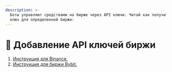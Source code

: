 ```yaml
---
description: >-
  Боты управляют средствами на бирже через API ключи. Читай как получить API
  ключ для определенной биржи:
---
```


# 🔑 Добавление API ключей биржи

1. [Инструкция для Binance.](https://www.binance.com/ru/support/faq/%D0%BA%D0%B0%D0%BA-%D1%81%D0%BE%D0%B7%D0%B4%D0%B0%D0%B2%D0%B0%D1%82%D1%8C-api-%D0%BA%D0%BB%D1%8E%D1%87%D0%B8-%D0%BD%D0%B0-binance-360002502072)
2. [Инструкция для биржи Bybit.](instrukciya-dlya-bybit.md)
